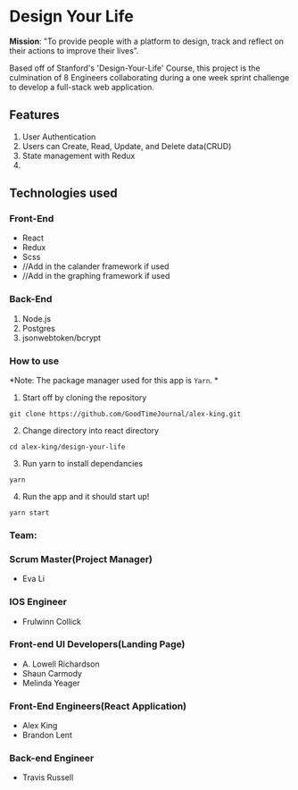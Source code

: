 # Design Your Life


**Mission**: "To provide people with a platform to design, track and reflect on their actions to improve their lives”.

Based off of Stanford's 'Design-Your-Life' Course, this project is the culmination of 8 Engineers collaborating during a one week sprint challenge to develop a full-stack web application.

## Features
1. User Authentication
2. Users can Create, Read, Update, and Delete data(CRUD)
3. State management with Redux 
4. 

## Technologies used
### Front-End
  * React
  * Redux
  * Scss
  * //Add in the calander framework if used 
  * //Add in the graphing framework if used
### Back-End
  1. Node.js
  2. Postgres
  3. jsonwebtoken/bcrypt


### How to use
*Note: The package manager used for this app is `Yarn`. *
1. Start off by cloning the repository
```
git clone https://github.com/GoodTimeJournal/alex-king.git
```
2. Change directory into react directory 
```
cd alex-king/design-your-life
```
3. Run yarn to install dependancies
```
yarn
```
4. Run the app and it should start up!
```
yarn start
```




### Team:
### Scrum Master(Project Manager)
* Eva Li
### IOS Engineer
* Frulwinn Collick
### Front-end UI Developers(Landing Page)
* A. Lowell Richardson
* Shaun Carmody
* Melinda Yeager
### Front-End Engineers(React Application)
* Alex King
* Brandon Lent
### Back-end Engineer
* Travis Russell

